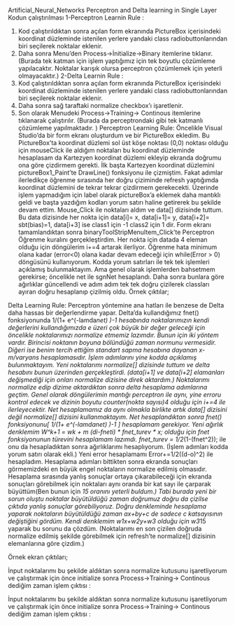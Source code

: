 Artificial_Neural_Networks
Perceptron and Delta learning in Single Layer
Kodun çalıştırılması 
1-Perceptron Learnin Rule :
1.	Kod çalıştırıldıktan sonra açılan form ekranında PictureBox içerisindeki koordinat düzleminde istenilen yerlere yandaki class radiobuttonlarından biri seçilerek noktalar eklenir.
2.	Daha sonra Menu’den Process->İnitialize->Binary  itemlerine tıklanır.  (Burada tek katman için işlem yaptığımız için tek boyutlu çözümleme yapılacaktır. Noktalar karışık olursa perceptron çözümlemek için yeterli olmayacaktır.)
2-Delta Learnin Rule :
1.	Kod çalıştırıldıktan sonra açılan form ekranında PictureBox içerisindeki koordinat düzleminde istenilen yerlere yandaki class radiobuttonlarından biri seçilerek noktalar eklenir.
2.	Daha sonra sağ taraftaki normalize checkbox’ı işaretlenir.
3.	Son olarak Menudeki Process->Training-> Continous itemlerine tıklanarak çalıştırılır. (Burada da perceptrondaki gibi tek katmanlı çözümleme yapılmaktadır. )
Perceptron Learning Rule:
Öncelikle Visual Studio’da bir form ekranı oluşturdum ve bir PictureBox ekledim. Bu PictureBox’ta koordinat düzlemi sol üst köşe noktası (0,0) noktası olduğu için mouseClick ile aldığım noktaları bu koordinat düzleminde hesaplasam da Kartezyen koordinat düzlemi ekleyip ekranda doğrumu ona göre çizdirmem gerekti. İlk başta Kartezyen koordinat düzlemini pictureBox1_Paint’te DrawLine() fonksiyonu ile çizmiştim. Fakat adımlar ilerledikçe öğrenme sırasında her doğru çiziminde refresh yaptığımda koordinat düzlemini de tekrar tekrar çizdirmem gerekecekti. Üzerinde işlem yapmadığım için label olarak pictureBox’a eklemek daha mantıklı geldi ve başta yazdığım kodları yorum satırı haline getirerek bu şekilde devam ettim. Mouse_Click ile noktaları aldım ve data[] dizisinde tuttum. Bu data dizisinde her nokta için data[i]= x, data[i+1]= y, data[i+2]= sbt(bias)=1, data[i+3] ise class1 için -1 class2 için 1 dir.
 Form ekranı tamamlandıktan sonra binaryToolStripMenuItem_Click’te Perceptron Öğrenme kuralını gerçekleştirdim. Her nokta için datada 4 eleman olduğu için döngülerim i+=4 artarak ilerliyor. Öğrenme hata minimum olana kadar (error<0) olana kadar devam edeceği için while(Error > 0) döngüsünü kullanıyorum. Kodda yorum satırları ile tek tek işlemleri açıklamış bulunmaktayım. Ama genel olarak işlemlerden bahsetmem gerekirse; öncelikle net ile sgnNet hesaplandı. Daha sonra bunlara göre ağırlıklar güncellendi ve adım adım tek tek doğru çizilerek classları ayıran doğru hesaplanıp çizilmiş oldu. 
Örnek çıktılar;
 
  

Delta Learning Rule:
Perceptron yöntemine ana hatları ile benzese de Delta daha hassas bir değerlendirme yapar.  Delta’da kullandığımız fnet() fonksiyonunda 1/(1+ e^(-lamda*net) )-1 hesabında noktalarımızın kendi değerlerini kullandığımızda e üzeri çok büyük bir değer geleceği için öncelikle noktalarımızı normalize etmemiz lazımdır. Bunun için iki yöntem vardır. Birincisi noktanın boyuna bölündüğü zaman normunu vermesidir. Diğeri ise benim tercih ettiğim standart sapma hesabına dayanan x-m/varyans hesaplamasıdır. İşlem adımlarını yine kodda açıklamış bulunmaktayım. Yeni noktalarımı normalize[] dizisinde tuttum ve delta hesabını bunun üzerinden gerçekleştirdi. (data[i+1] ve data[i+2] elamanları değişmediği için onları normalize dizisine direk aktardım.) 
Noktalarımı normalize edip dizime aktardıktan sonra delta hesaplama adımlarına geçtim. Genel olarak döngülerimin mantığı perceptron ile aynı, yine erroru kontrol  edecek ve dizinin boyutu counter(nokta sayısı)*4 olduğu için i+=4 ile ilerleyecektir. Net hesaplamamız da aynı olmakla birlikte artık data[] dizisini değil normalize[] dizisini kullanmaktayım. Net hesaplandıktan sonra fnet() fonksiyonunu[ 1/(1+ e^(-lamda*net) )-1  ] hesaplamam gerekiyor. Yeni ağırlık denklemim W^k+1 = wk + m (di-fneti) * fnet_turev * x; olduğu için fnet fonksiyonunun türevini hesaplamam lazımdı. fnet_turev = 1/2*(1-(fnet^2));  ile onu da hesapladıktan sonra ağırlıklarımı hesaplıyorum. (İşlem adımları kodda yorum satırı olarak ekli.) Yeni error hesaplamamı Error+=1/2((d-o)^2) ile hesapladım. Hesaplama adımları bittikten sonra ekranda sonuçları görmemizdeki en büyük engel noktaların normalize edilmiş olmasıdır. Hesaplama sırasında yanlış sonuçlar ortaya çıkarabileceği için ekranda sonuçları görebilmek için noktaları aynı oranda bir kat sayı ile çarparak büyüttüm(Ben bunun için *15 oranını yeterli buldum.) Tabi burada yeni bir sorun oluştu noktalar büyütüldüğü zaman doğrumuz doğru da çizilse çıktıda yanlış sonuçlar görebiliyoruz. Doğru denkleminde hesaplama yaparak noktaların büyütüldüğü zaman ax+by+c de sadece c katsayısının değiştiğini gördüm. Kendi denklemim w1x+w2y+w3 olduğu için w3*15 yaparak bu sorunu da çözdüm. (Noktalarımı en son çizilen doğruda normalize edilmiş şekilde görebilmek için refresh’te normalize[] dizisinin elemanlarına göre çizdim.)






Örnek ekran çıktıları;
 
İnput noktalarımı bu şekilde aldıktan sonra normalize kutusunu işaretliyorum ve çalıştırmak için önce initialize sonra Process->Training-> Continous dediğim zaman işlem çıktısı :
 
 
İnput noktalarımı bu şekilde aldıktan sonra normalize kutusunu işaretliyorum ve çalıştırmak için önce initialize sonra Process->Training-> Continous dediğim zaman işlem çıktısı :
 

